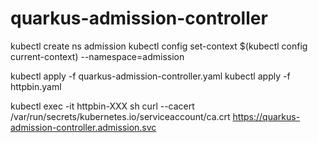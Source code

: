 # quarkus-admission-controller

kubectl create ns admission
kubectl config set-context $(kubectl config current-context) --namespace=admission

kubectl apply -f quarkus-admission-controller.yaml
kubectl apply -f httpbin.yaml

kubectl exec -it httpbin-XXX sh
curl --cacert /var/run/secrets/kubernetes.io/serviceaccount/ca.crt  https://quarkus-admission-controller.admission.svc
